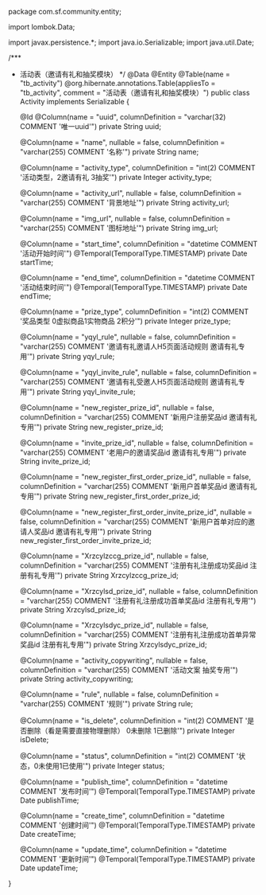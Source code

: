 package com.sf.community.entity;

import lombok.Data;

import javax.persistence.*;
import java.io.Serializable;
import java.util.Date;

/***
 * 活动表（邀请有礼和抽奖模块）
 */
@Data
@Entity
@Table(name = "tb_activity")
@org.hibernate.annotations.Table(appliesTo = "tb_activity", comment = "活动表（邀请有礼和抽奖模块）")
public class Activity implements Serializable {

    @Id
    @Column(name = "uuid", columnDefinition = "varchar(32) COMMENT '唯一uuid'")
    private String uuid;

    @Column(name = "name", nullable = false, columnDefinition = "varchar(255) COMMENT '名称'")
    private String name;

    @Column(name = "activity_type", columnDefinition = "int(2) COMMENT '活动类型，2邀请有礼 3抽奖'")
    private Integer activity_type;

    @Column(name = "activity_url", nullable = false, columnDefinition = "varchar(255) COMMENT '背景地址'")
    private String activity_url;

    @Column(name = "img_url", nullable = false, columnDefinition = "varchar(255) COMMENT '图标地址'")
    private String img_url;

    @Column(name = "start_time", columnDefinition = "datetime COMMENT '活动开始时间'")
    @Temporal(TemporalType.TIMESTAMP)
    private Date startTime;

    @Column(name = "end_time", columnDefinition = "datetime COMMENT '活动结束时间'")
    @Temporal(TemporalType.TIMESTAMP)
    private Date endTime;

    @Column(name = "prize_type", columnDefinition = "int(2) COMMENT '奖品类型 0虚拟商品1实物商品 2积分'")
    private Integer prize_type;

    @Column(name = "yqyl_rule", nullable = false, columnDefinition = "varchar(255) COMMENT '邀请有礼邀请人H5页面活动规则 邀请有礼专用'")
    private String yqyl_rule;

    @Column(name = "yqyl_invite_rule", nullable = false, columnDefinition = "varchar(255) COMMENT '邀请有礼受邀人H5页面活动规则 邀请有礼专用'")
    private String yqyl_invite_rule;

    @Column(name = "new_register_prize_id", nullable = false, columnDefinition = "varchar(255) COMMENT '新用户注册奖品id 邀请有礼专用'")
    private String new_register_prize_id;

    @Column(name = "invite_prize_id", nullable = false, columnDefinition = "varchar(255) COMMENT '老用户的邀请奖品id 邀请有礼专用'")
    private String invite_prize_id;

    @Column(name = "new_register_first_order_prize_id", nullable = false, columnDefinition = "varchar(255) COMMENT '新用户首单奖品id 邀请有礼专用'")
    private String new_register_first_order_prize_id;

    @Column(name = "new_register_first_order_invite_prize_id", nullable = false, columnDefinition = "varchar(255) COMMENT '新用户首单对应的邀请人奖品id 邀请有礼专用'")
    private String new_register_first_order_invite_prize_id;

    @Column(name = "Xrzcylzccg_prize_id", nullable = false, columnDefinition = "varchar(255) COMMENT '注册有礼注册成功奖品id 注册有礼专用'")
    private String Xrzcylzccg_prize_id;

    @Column(name = "Xrzcylsd_prize_id", nullable = false, columnDefinition = "varchar(255) COMMENT '注册有礼注册成功首单奖品id 注册有礼专用'")
    private String Xrzcylsd_prize_id;

    @Column(name = "Xrzcylsdyc_prize_id", nullable = false, columnDefinition = "varchar(255) COMMENT '注册有礼注册成功首单异常奖品id 注册有礼专用'")
    private String Xrzcylsdyc_prize_id;

    @Column(name = "activity_copywriting", nullable = false, columnDefinition = "varchar(255) COMMENT '活动文案 抽奖专用'")
    private String activity_copywriting;

    @Column(name = "rule", nullable = false, columnDefinition = "varchar(255) COMMENT '规则'")
    private String rule;

    @Column(name = "is_delete", columnDefinition = "int(2)  COMMENT '是否删除（看是需要直接物理删除） 0未删除 1已删除'")
    private Integer isDelete;

    @Column(name = "status", columnDefinition = "int(2)  COMMENT '状态，0未使用1已使用'")
    private Integer status;

    @Column(name = "publish_time", columnDefinition = "datetime COMMENT '发布时间'")
    @Temporal(TemporalType.TIMESTAMP)
    private Date publishTime;

    @Column(name = "create_time", columnDefinition = "datetime COMMENT '创建时间'")
    @Temporal(TemporalType.TIMESTAMP)
    private Date createTime;

    @Column(name = "update_time", columnDefinition = "datetime COMMENT '更新时间'")
    @Temporal(TemporalType.TIMESTAMP)
    private Date updateTime;

}
